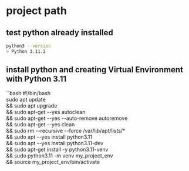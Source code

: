 # project path

## test python already installed

```bash
python3 --version
> Python 3.11.2
```

## install python and creating Virtual Environment with Python 3.11

``bash
#!/bin/bash \
sudo apt update \
&& sudo apt upgrade \
&& sudo apt-get --yes autoclean \
&& sudo apt-get --yes --auto-remove autoremove \
&& sudo apt-get --yes clean \
&& sudo rm --recursive --force /var/lib/apt/lists/\* \
&& sudo apt --yes install python3.11\
&& sudo apt --yes install python3.11-dev \
&& sudo apt-get install -y python3.11-venv \
&& sudo python3.11 -m venv my_project_env \
&& source my_project_env/bin/activate

```
